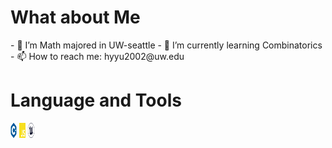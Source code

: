 <style>
  img {
    width: 10px;
    height: 24px;
  }
</style>
<!DOCTYPE html>
<html lang="en">
<head>
    <meta charset="UTF-8">
</head>
<body>
    <h1>What about Me</h1>
  <div>- 🔭 I’m Math majored in UW-seattle
  - 🌱 I’m currently learning Combinatorics
  - 📫 How to reach me: hyyu2002@uw.edu
  </div>
  <h1>Language and Tools</h1>
  <div>
    <img src="cplusplus-color.svg" alt="C++">
    <img src="javascript-color.svg" alt="JavaScript">
    <img src="unrealengine-color.svg" alt="Unreal Engine">
  </div>
</body>
</html>
